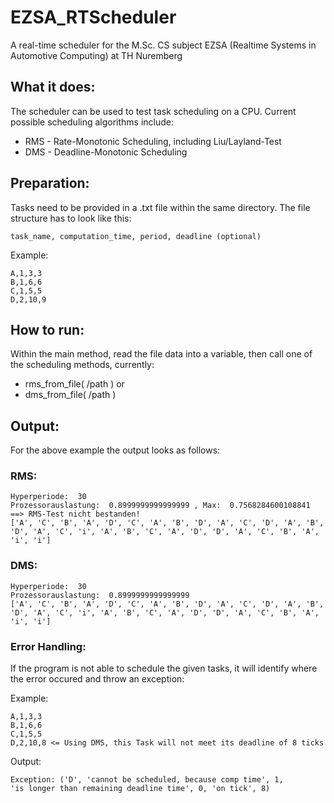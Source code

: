 # EZSA_RTScheduler

A real-time scheduler for the M.Sc. CS subject EZSA (Realtime Systems in Automotive Computing) at TH Nuremberg

## What it does:

The scheduler can be used to test task scheduling on a CPU.
Current possible scheduling algorithms include:
* RMS - Rate-Monotonic Scheduling, including Liu/Layland-Test
* DMS - Deadline-Monotonic Scheduling

## Preparation:

Tasks need to be provided in a .txt file within the same directory.
The file structure has to look like this:
```
task_name, computation_time, period, deadline (optional)
```
Example:
```
A,1,3,3
B,1,6,6
C,1,5,5
D,2,10,9
```
## How to run:

Within the main method, read the file data into a variable,
then call one of the scheduling methods, currently:
* rms_from_file( /path ) or
* dms_from_file( /path )

## Output:
For the above example the output looks as follows:

### RMS:
```
Hyperperiode:  30
Prozessorauslastung:  0.8999999999999999 , Max:  0.7568284600108841
==> RMS-Test nicht bestanden!
['A', 'C', 'B', 'A', 'D', 'C', 'A', 'B', 'D', 'A', 'C', 'D', 'A', 'B', 
'D', 'A', 'C', 'i', 'A', 'B', 'C', 'A', 'D', 'D', 'A', 'C', 'B', 'A', 'i', 'i']
```

### DMS:
```
Hyperperiode:  30
Prozessorauslastung:  0.8999999999999999
['A', 'C', 'B', 'A', 'D', 'C', 'A', 'B', 'D', 'A', 'C', 'D', 'A', 'B', 
'D', 'A', 'C', 'i', 'A', 'B', 'C', 'A', 'D', 'D', 'A', 'C', 'B', 'A', 'i', 'i']
```

### Error Handling:
If the program is not able to schedule the given tasks, it will identify where the error occured and throw an exception:

Example:
```
A,1,3,3
B,1,6,6
C,1,5,5
D,2,10,8 <= Using DMS, this Task will not meet its deadline of 8 ticks
```
Output:
```
Exception: ('D', 'cannot be scheduled, because comp time', 1, 
'is longer than remaining deadline time', 0, 'on tick', 8)
```


